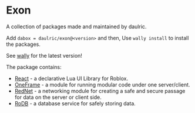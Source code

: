 # Exon

A collection of packages made and maintained by daulric.

Add `dabox = daulric/exon@<version>` and then,
Use `wally install` to install the packages.

See [wally](https://wally.run/package/daulric/exon) for the latest version!

The package contains:
- [React](react/) - a declarative Lua UI Library for Roblox.
- [OneFrame](oneframe/) - a module for running modular code under one server/client.
- [RedNet](rednet/) - a networking module for creating a safe and secure passage for data on the server or client side.
- [RoDB](rodb/) - a database service for safely storing data.